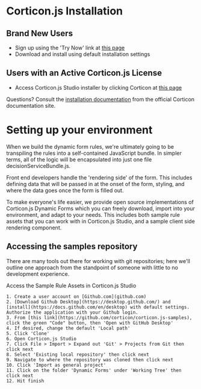 # Corticon.js Installation

## Brand New Users

*   Sign up using the 'Try Now' link at [this page](https://www.progress.com/corticon-js)
*   Download and install using default installation settings

## Users with an Active Corticon.js License

*   Access Corticon.js Studio installer by clicking Corticon at [this page](https://www.progress.com/support/download-center)

Questions? Consult the [installation documentation](https://docs.progress.com/bundle/corticon-js-introduction/page/Install-Corticon.js-Studio.html) from the official Corticon documentation site.

# Setting up your environment

When we build the dynamic form rules, we're ultimately going to be transpiling the rules into a self-contained JavaScript bundle. In simpler terms, all of the logic will be encapsulated into just one file decisionServiceBundle.js. 

Front end developers handle the 'rendering side' of the form. This includes defining data that will be passed in at the onset of the form, styling, and where the data goes once the form is filled out. 

To make everyone's life easier, we provide  open source implementations of Corticon.js Dynamic Forms which you can freely download, import into your environment, and adapt to your needs. This includes both sample rule assets that you can work with in Corticon.js Studio, and a sample client side rendering component. 

## Accessing the samples repository

There are many tools out there for working with git repositories; here we'll outline one approach from the standpoint of someone with little to no development experience.

Access the Sample Rule Assets in Corticon.js Studio

    1. Create a user account on [Github.com](github.com)
    2. [Download Github Desktop](https://desktop.github.com/) and [install](https://docs.github.com/en/desktop) with default settings. Authorize the application with your Github login. 
    3. From [this link](https://github.com/corticon/corticon.js-samples), click the green "Code" button, then 'Open with GitHub Desktop'
    4. If desired, change the default 'Local path'
    5. Click 'Clone'
    6. Open Corticon.js Studio
    7. Click File > Import > Expand out 'Git' > Projects from Git then click next
    8. Select 'Existing local repository' then click next
    9. Navigate to where the repository was cloned then click next
    10. Click 'Import as general project'
    11. Click on the folder 'Dynamic Forms' under 'Working Tree' then click next
    12. Hit finish